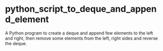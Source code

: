 # python_script_to_deque_and_append_element
A Python program to create a deque and append few elements to the left and right, then remove some elements from the left, right sides and reverse the deque.
